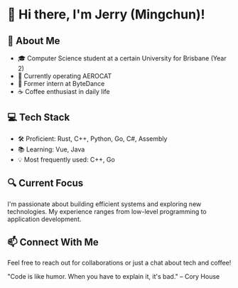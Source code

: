 # 👋 Hi there, I'm Jerry (Mingchun)!
## 🚀 About Me
- 🎓 Computer Science student at a certain University for Brisbane (Year 2)
- 💼 Currently operating AEROCAT
- 🌱 Former intern at ByteDance
- ☕ Coffee enthusiast in daily life
## 💻 Tech Stack
- 🛠️ Proficient: Rust, C++, Python, Go, C#, Assembly
- 📚 Learning: Vue, Java
- 💡 Most frequently used: C++, Go
## 🔍 Current Focus
I'm passionate about building efficient systems and exploring new technologies. My experience ranges from low-level programming to application development.

## 📫 Connect With Me
Feel free to reach out for collaborations or just a chat about tech and coffee!

"Code is like humor. When you have to explain it, it's bad." – Cory House
